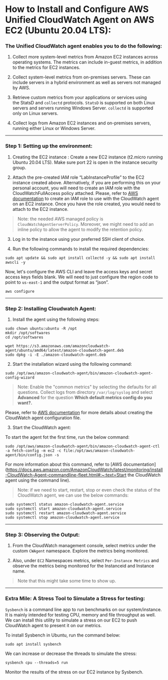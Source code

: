 # How to Install and Configure AWS Unified CloudWatch Agent on AWS EC2 (Ubuntu 20.04 LTS):

### The Unified CloudWatch agent enables you to do the following:

1. Collect more system-level metrics from Amazon EC2 instances across operating systems. The metrics can include in-guest metrics, in addition to the metrics for EC2 instances. 

2. Collect system-level metrics from on-premises servers. These can include servers in a hybrid environment as well as servers not managed by AWS.

3. Retrieve custom metrics from your applications or services using the StatsD and `collectd` protocols. `StatsD` is supported on both Linux servers and servers running Windows Server. `collectd` is supported only on Linux servers.

4. Collect logs from Amazon EC2 instances and on-premises servers, running either Linux or Windows Server.

---

### Step 1: Setting up the environment:

1. Creating the EC2 instance : Create a new EC2 instance (t2.micro running Ubuntu 20.04 LTS). Make sure port 22 is open in the instance security group. 

2. Attach the pre-created IAM role “LabInstanceProfile” to the EC2 instance created above. Alternatively, if you are performing this on your personal account, you will need to create an IAM role with the CloudWatchFullAccess policy attached. Please, refer to [AWS documentation](https://docs.aws.amazon.com/AmazonCloudWatch/latest/monitoring/create-iam-roles-for-cloudwatch-agent-commandline.html) to create an IAM role to use with the CloudWatch agent on an EC2 instance. Once you have the role created, you would need to attach to the EC2 instance. 

> Note: the needed AWS managed policy is `CloudWatchAgentServerPolicy`. Moreover, we might need to add an inline policy to allow the agent to modify the retention policy. 

3. Log in to the instance using your preferred SSH client of choice.

4. Run the following commands to install the required dependencies:

```
sudo apt update && sudo apt install collectd -y && sudo apt install awscli -y
```

Now, let's configure the AWS CLI and leave the access keys and secret access keys fields blank. We will need to just configure the region code to point to `us-east-1` and the output format as “json”.

```
aws configure
```
---

### Step 2: Installing Cloudwatch Agent:

1. Install the agent using the following steps:


```
sudo chown ubuntu:ubuntu -R /opt
mkdir /opt/softwares
cd /opt/softwares
```
```
wget https://s3.amazonaws.com/amazoncloudwatch-agent/ubuntu/amd64/latest/amazon-cloudwatch-agent.deb
sudo dpkg -i -E ./amazon-cloudwatch-agent.deb
```

2. Start the installation wizard using the following command:

```
sudo /opt/aws/amazon-cloudwatch-agent/bin/amazon-cloudwatch-agent-config-wizard
```

> Note: Enable the "common metrics" by selecting the defaults for all questions. Collect logs from directory `/var/log/syslog` and select **Advanced** for the question **Which default metrics config do you want?.** 


Please, refer to [AWS documentation](https://docs.aws.amazon.com/AmazonCloudWatch/latest/monitoring/create-cloudwatch-agent-configuration-file-wizard.html) for more details about creating the CloudWatch agent configuration file. 

3. Start the CloudWatch agent:

To start the agent fot the first time, run the below command:

```
sudo /opt/aws/amazon-cloudwatch-agent/bin/amazon-cloudwatch-agent-ctl -a fetch-config -m ec2 -c file:/opt/aws/amazon-cloudwatch-agent/bin/config.json -s
```
For more information about this command, refer to [AWS documentation](https://docs.aws.amazon.com/AmazonCloudWatch/latest/monitoring/install-CloudWatch-Agent-commandline-fleet.html#:~:text=Start the CloudWatch agent using the command line).

> Note: if we need to start, restart, stop or even check the status of the CloudWatch agent, we can use the below commands:

```
sudo systemctl status amazon-cloudwatch-agent.service
sudo systemctl start amazon-cloudwatch-agent.service
sudo systemctl restart amazon-cloudwatch-agent.service
sudo systemctl stop amazon-cloudwatch-agent.service
```

---


### Step 3: Observing the Output:


1. From the CloudWatch management console, select metrics under the custom `CWAgent` namespace. Explore the metrics being monitored.

2. Also, under `EC2` Namespaces metrics, select `Per-Instance Metrics` and observe the metrics being monitored for the Instanceid and Instance name. 

> Note that this might take some time to show up. 

---

### Extra Mile: A Stress Tool to Simulate a Stress for testing:


`Sysbench` is a command line app to run benchmarks on our system/instance. It is mainly intended for testing CPU, memory and file throughput as well. We can install this utility to simulate a stress on our EC2 to push CloudWatch agent to present it on our metrics.

To install Sysbench in Ubuntu, run the command below:

```
sudo apt install sysbench
```
We can increase or decrease the threads to simulate the stress:

```
sysbench cpu --threads=5 run
```

Monitor the results of the stress on our EC2 instance by Sysbench.

